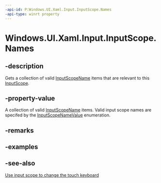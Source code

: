 ```yaml
---
-api-id: P:Windows.UI.Xaml.Input.InputScope.Names
-api-type: winrt property
---
```


<!-- Property syntax
public Windows.Foundation.Collections.IVector<Windows.UI.Xaml.Input.InputScopeName> Names { get; }
-->

# Windows.UI.Xaml.Input.InputScope.Names

## -description

Gets a collection of valid [InputScopeName](inputscopename.md) items that are relevant to this [InputScope](inputscope.md).



## -property-value

A collection of valid [InputScopeName](inputscopename.md) items. Valid input scope names are specifed by the [InputScopeNameValue](inputscopenamevalue.md) enumeration.

## -remarks

## -examples

## -see-also

[Use input scope to change the touch keyboard](/windows/uwp/design/input/use-input-scope-to-change-the-touch-keyboard)
